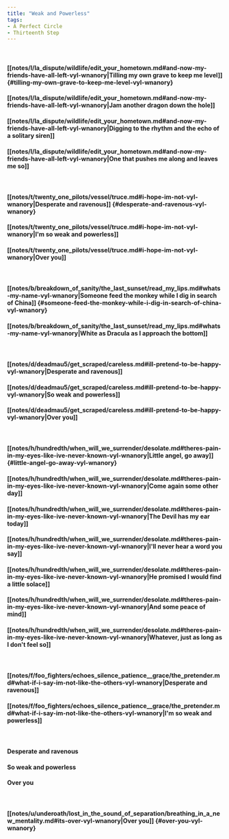 ```yaml
---
title: "Weak and Powerless"
tags:
- A Perfect Circle
- Thirteenth Step
---
```

&nbsp;
#### [[notes/l/la_dispute/wildlife/edit_your_hometown.md#and-now-my-friends-have-all-left-vyl-wnanory|Tilling my own grave to keep me level]] {#tilling-my-own-grave-to-keep-me-level-vyl-wnanory}
#### [[notes/l/la_dispute/wildlife/edit_your_hometown.md#and-now-my-friends-have-all-left-vyl-wnanory|Jam another dragon down the hole]]
#### [[notes/l/la_dispute/wildlife/edit_your_hometown.md#and-now-my-friends-have-all-left-vyl-wnanory|Digging to the rhythm and the echo of a solitary siren]]
#### [[notes/l/la_dispute/wildlife/edit_your_hometown.md#and-now-my-friends-have-all-left-vyl-wnanory|One that pushes me along and leaves me so]]
&nbsp;
#### [[notes/t/twenty_one_pilots/vessel/truce.md#i-hope-im-not-vyl-wnanory|Desperate and ravenous]] {#desperate-and-ravenous-vyl-wnanory}
#### [[notes/t/twenty_one_pilots/vessel/truce.md#i-hope-im-not-vyl-wnanory|I'm so weak and powerless]]
#### [[notes/t/twenty_one_pilots/vessel/truce.md#i-hope-im-not-vyl-wnanory|Over you]]
&nbsp;
#### [[notes/b/breakdown_of_sanity/the_last_sunset/read_my_lips.md#whats-my-name-vyl-wnanory|Someone feed the monkey while I dig in search of China]] {#someone-feed-the-monkey-while-i-dig-in-search-of-china-vyl-wnanory}
#### [[notes/b/breakdown_of_sanity/the_last_sunset/read_my_lips.md#whats-my-name-vyl-wnanory|White as Dracula as I approach the bottom]]
&nbsp;
#### [[notes/d/deadmau5/get_scraped/careless.md#ill-pretend-to-be-happy-vyl-wnanory|Desperate and ravenous]]
#### [[notes/d/deadmau5/get_scraped/careless.md#ill-pretend-to-be-happy-vyl-wnanory|So weak and powerless]]
#### [[notes/d/deadmau5/get_scraped/careless.md#ill-pretend-to-be-happy-vyl-wnanory|Over you]]
&nbsp;
#### [[notes/h/hundredth/when_will_we_surrender/desolate.md#theres-pain-in-my-eyes-like-ive-never-known-vyl-wnanory|Little angel, go away]] {#little-angel-go-away-vyl-wnanory}
#### [[notes/h/hundredth/when_will_we_surrender/desolate.md#theres-pain-in-my-eyes-like-ive-never-known-vyl-wnanory|Come again some other day]]
#### [[notes/h/hundredth/when_will_we_surrender/desolate.md#theres-pain-in-my-eyes-like-ive-never-known-vyl-wnanory|The Devil has my ear today]]
#### [[notes/h/hundredth/when_will_we_surrender/desolate.md#theres-pain-in-my-eyes-like-ive-never-known-vyl-wnanory|I'll never hear a word you say]]
#### [[notes/h/hundredth/when_will_we_surrender/desolate.md#theres-pain-in-my-eyes-like-ive-never-known-vyl-wnanory|He promised I would find a little solace]]
#### [[notes/h/hundredth/when_will_we_surrender/desolate.md#theres-pain-in-my-eyes-like-ive-never-known-vyl-wnanory|And some peace of mind]]
#### [[notes/h/hundredth/when_will_we_surrender/desolate.md#theres-pain-in-my-eyes-like-ive-never-known-vyl-wnanory|Whatever, just as long as I don't feel so]]
&nbsp;
#### [[notes/f/foo_fighters/echoes_silence_patience__grace/the_pretender.md#what-if-i-say-im-not-like-the-others-vyl-wnanory|Desperate and ravenous]]
#### [[notes/f/foo_fighters/echoes_silence_patience__grace/the_pretender.md#what-if-i-say-im-not-like-the-others-vyl-wnanory|I'm so weak and powerless]]
&nbsp;
#### Desperate and ravenous
#### So weak and powerless
#### Over you
&nbsp;
#### [[notes/u/underoath/lost_in_the_sound_of_separation/breathing_in_a_new_mentality.md#its-over-vyl-wnanory|Over you]] {#over-you-vyl-wnanory}
